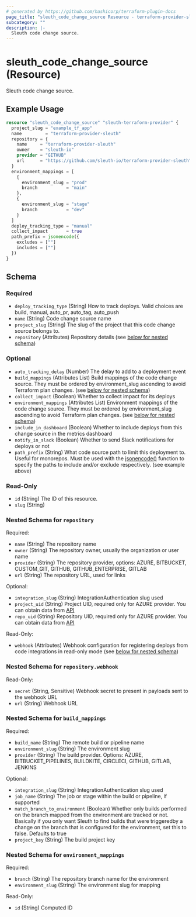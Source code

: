 ```yaml
---
# generated by https://github.com/hashicorp/terraform-plugin-docs
page_title: "sleuth_code_change_source Resource - terraform-provider-sleuth"
subcategory: ""
description: |-
  Sleuth code change source.
---
```


# sleuth_code_change_source (Resource)

Sleuth code change source.

## Example Usage

```terraform
resource "sleuth_code_change_source" "sleuth-terraform-provider" {
  project_slug = "example_tf_app"
  name         = "terraform-provider-sleuth"
  repository = {
    name     = "terraform-provider-sleuth"
    owner    = "sleuth-io"
    provider = "GITHUB"
    url      = "https://github.com/sleuth-io/terraform-provider-sleuth"
  }
  environment_mappings = [
    {
      environment_slug = "prod"
      branch           = "main"
    },
    {
      environment_slug = "stage"
      branch           = "dev"
    }
  ]
  deploy_tracking_type = "manual"
  collect_impact       = true
  path_prefix = jsonencode({
    excludes = [""]
    includes = [""]
  })
}
```

<!-- schema generated by tfplugindocs -->
## Schema

### Required

- `deploy_tracking_type` (String) How to track deploys. Valid choices are build, manual, auto_pr, auto_tag, auto_push
- `name` (String) Code change source name
- `project_slug` (String) The slug of the project that this code change source belongs to.
- `repository` (Attributes) Repository details (see [below for nested schema](#nestedatt--repository))

### Optional

- `auto_tracking_delay` (Number) The delay to add to a deployment event
- `build_mappings` (Attributes List) Build mappings of the code change source. They must be ordered by environment_slug ascending to avoid Terraform plan changes. (see [below for nested schema](#nestedatt--build_mappings))
- `collect_impact` (Boolean) Whether to collect impact for its deploys
- `environment_mappings` (Attributes List) Environment mappings of the code change source. They must be ordered by environment_slug ascending to avoid Terraform plan changes. (see [below for nested schema](#nestedatt--environment_mappings))
- `include_in_dashboard` (Boolean) Whether to include deploys from this change source in the metrics dashboard
- `notify_in_slack` (Boolean) Whether to send Slack notifications for deploys or not
- `path_prefix` (String) What code source path to limit this deployment to. Useful for monorepos. Must be used with the [jsonencode()](https://developer.hashicorp.com/terraform/language/functions/jsonencode) function to specify the paths to include and/or exclude respectively. (see example above)

### Read-Only

- `id` (String) The ID of this resource.
- `slug` (String)

<a id="nestedatt--repository"></a>
### Nested Schema for `repository`

Required:

- `name` (String) The repository name
- `owner` (String) The repository owner, usually the organization or user name
- `provider` (String) The repository provider, options: AZURE, BITBUCKET, CUSTOM_GIT, GITHUB, GITHUB_ENTERPRISE, GITLAB
- `url` (String) The repository URL, used for links

Optional:

- `integration_slug` (String) IntegrationAuthentication slug used
- `project_uid` (String) Project UID, required only for AZURE provider. You can obtain data from [API](https://learn.microsoft.com/en-us/rest/api/azure/devops/git/repositories/list?view=azure-devops-rest-6.0&tabs=HTTP)
- `repo_uid` (String) Repository UID, required only for AZURE provider. You can obtain data from [API](https://learn.microsoft.com/en-us/rest/api/azure/devops/git/repositories/list?view=azure-devops-rest-6.0&tabs=HTTP)

Read-Only:

- `webhook` (Attributes) Webhook configuration for registering deploys from code integrations in read-only mode (see [below for nested schema](#nestedatt--repository--webhook))

<a id="nestedatt--repository--webhook"></a>
### Nested Schema for `repository.webhook`

Read-Only:

- `secret` (String, Sensitive) Webhook secret to present in payloads sent to the webhook URL
- `url` (String) Webhook URL



<a id="nestedatt--build_mappings"></a>
### Nested Schema for `build_mappings`

Required:

- `build_name` (String) The remote build or pipeline name
- `environment_slug` (String) The environment slug
- `provider` (String) The build provider. Options: AZURE, BITBUCKET_PIPELINES, BUILDKITE, CIRCLECI, GITHUB, GITLAB, JENKINS

Optional:

- `integration_slug` (String) IntegrationAuthentication slug used
- `job_name` (String) The job or stage within the build or pipeline, if supported
- `match_branch_to_environment` (Boolean) Whether only builds performed on the branch mapped from the environment are tracked or not. Basically if you only want Sleuth to find builds that were triggeredby a change on the branch that is configured for the environment, set this to false. Defaults to true
- `project_key` (String) The build project key


<a id="nestedatt--environment_mappings"></a>
### Nested Schema for `environment_mappings`

Required:

- `branch` (String) The repository branch name for the environment
- `environment_slug` (String) The environment slug for mapping

Read-Only:

- `id` (String) Computed ID
